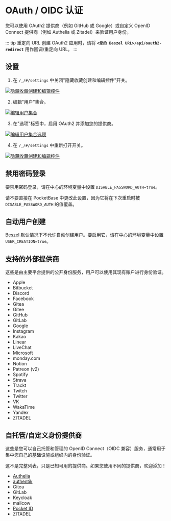 # OAuth / OIDC 认证

您可以使用 OAuth2 提供商（例如 GitHub 或 Google）或自定义 OpenID Connect 提供商（例如 Authelia 或 Zitadel）来验证用户身份。

::: tip 重定向 URL
创建 OAuth2 应用时，请将 **`<您的 Beszel URL>/api/oauth2-redirect`** 用作回调/重定向 URL。
:::

## 设置

1. 在 `/_/#/settings` 中关闭"隐藏收藏创建和编辑控件"开关。

[![隐藏收藏创建和编辑控件](/image/edit-toggle-off.png)](/image/edit-toggle-off.png)

2. 编辑"用户"集合。

[![编辑用户集合](/image/edit-users-collection.png)](/image/edit-users-collection.png)

3. 在"选项"标签中，启用 OAuth2 并添加您的提供商。

[![编辑用户集合选项](/image/oauth-settings.png)](/image/oauth-settings.png)

4. 在 `/_/#/settings` 中重新打开开关。

[![隐藏收藏创建和编辑控件](/image/edit-toggle-on.png)](/image/edit-toggle-on.png)

## 禁用密码登录

要禁用密码登录，请在中心的环境变量中设置 `DISABLE_PASSWORD_AUTH=true`。

请不要直接在 PocketBase 中更改此设置，因为它将在下次重启时被 `DISABLE_PASSWORD_AUTH` 的值覆盖。

## 自动用户创建

Beszel 默认情况下不允许自动创建用户。要启用它，请在中心的环境变量中设置 `USER_CREATION=true`。

## 支持的外部提供商

这些是由主要平台提供的公开身份服务，用户可以使用其现有账户进行身份验证。

- Apple
- Bitbucket
- Discord
- Facebook
- Gitea
- Gitee
- GitHub
- GitLab
- Google
- Instagram
- Kakao
- Linear
- LiveChat
- Microsoft
- monday.com
- Notion
- Patreon (v2)
- Spotify
- Strava
- Trackt
- Twitch
- Twitter
- VK
- WakaTime
- Yandex
- ZITADEL

## 自托管/自定义身份提供商

这些是您可以自己托管和管理的 OpenID Connect（OIDC 兼容）服务，通常用于集中您自己的基础设施或组织内的身份验证。

这不是完整列表，只是已知可用的提供商。如果您使用不同的提供商，欢迎添加！

- [Authelia](https://www.authelia.com/integration/openid-connect/beszel/)
- [authentik](https://integrations.goauthentik.io/monitoring/beszel/)
- Gitea
- GitLab
- Keycloak
- mailcow
- [Pocket ID](https://pocket-id.org/docs/client-examples/beszel)
- ZITADEL

